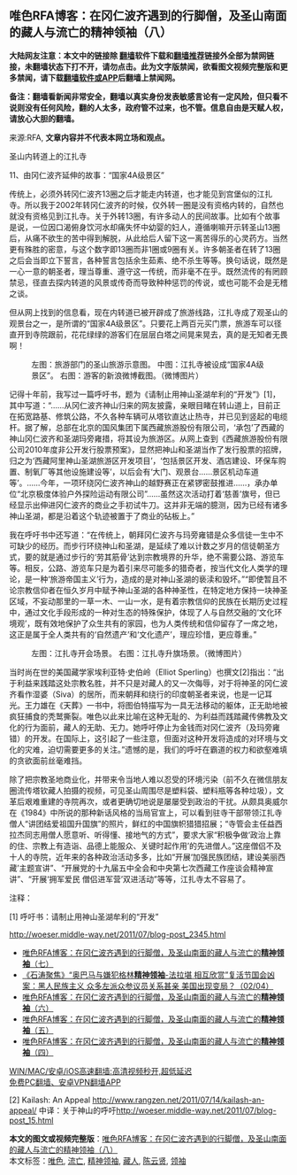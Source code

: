  <h2>唯色RFA博客：在冈仁波齐遇到的行脚僧，及圣山南面的藏人与流亡的精神领袖（八）</h2> <p class="notice"><b>大陆网友注意：本文中的链接除 <a href="https://github.com/bannedbook/fanqiang" >翻墙</a>软件下载和<a href="https://github.com/killgcd/justmysocks/blob/master/README.md">翻墙推荐</a>链接外全部为禁网链接，未翻墙状态下打不开，请勿点击。此为文字版禁闻，欲看图文视频完整版和更多禁闻，请下载<a href="https://github.com/bannedbook/fanqiang">翻墙软件或APP</a>后翻墙上禁闻网。</p><p>备注：翻墙看新闻非常安全，翻墙以真实身份发表敏感言论有一定风险，但只看不说则没有任何风险，翻的人太多，政府管不过来，也不管。信息自由是天赋人权，请放心大胆的翻墙。</b></p>  <div class="entry"> <p>来源:RFA, <strong>文章内容并不代表本网立场和观点。</strong></p> <p>&#22307;&#23665;&#20869;&#36716;&#36947;&#19978;&#30340;&#27743;&#25166;&#23546;             </p> <p>11&#12289;&#30001;&#20872;&#20161;&#27874;&#40784;&#24310;&#20280;&#30340;&#25925;&#20107;&#65306;&#8220;&#22269;&#23478;4A&#32423;&#26223;&#21306;&#8221;</p> <p>&#20256;&#32479;&#19978;&#65292;&#24517;&#39035;&#22806;&#36716;&#20872;&#20161;&#27874;&#40784;13&#22280;&#20043;&#21518;&#25165;&#33021;&#36208;&#20869;&#36716;&#36947;&#65292;&#20063;&#25165;&#33021;&#35265;&#21040;&#23467;&#22561;&#20284;&#30340;&#27743;&#25166;&#23546;&#12290;&#25152;&#20197;&#25105;&#20110;2002&#24180;&#36716;&#20872;&#20161;&#27874;&#40784;&#30340;&#26102;&#20505;&#65292;&#20165;&#22806;&#36716;&#19968;&#22280;&#26159;&#27809;&#26377;&#36164;&#26684;&#20869;&#36716;&#30340;&#65292;&#33258;&#28982;&#20063;&#23601;&#27809;&#26377;&#36164;&#26684;&#35265;&#21040;&#27743;&#25166;&#23546;&#12290;&#20851;&#20110;&#22806;&#36716;13&#22280;&#65292;&#26377;&#35768;&#22810;&#21160;&#20154;&#30340;&#27665;&#38388;&#25925;&#20107;&#12290;&#27604;&#22914;&#26377;&#20010;&#25925;&#20107;&#26159;&#35828;&#65292;&#19968;&#20301;&#22240;&#21475;&#28212;&#20463;&#36523;&#39278;&#27827;&#27700;&#21364;&#30171;&#22833;&#24576;&#20013;&#24188;&#23156;&#30340;&#22919;&#20154;&#65292;&#36981;&#24490;&#21895;&#22043;&#24320;&#31034;&#36716;&#22307;&#23665;13&#22280;&#21518;&#65292;&#20174;&#30171;&#19981;&#27442;&#29983;&#30340;&#33510;&#20013;&#24471;&#21040;&#35299;&#33073;&#65292;&#20174;&#27492;&#32473;&#21518;&#20154;&#30041;&#19979;&#36825;&#19968;&#31163;&#33510;&#24471;&#20048;&#30340;&#24515;&#28789;&#33647;&#26041;&#12290;&#24403;&#28982;&#26356;&#26377;&#27530;&#32988;&#30340;&#23494;&#24847;&#65292;&#19982;&#36825;&#20010;&#25968;&#23383;&#21363;13&#22280;&#32780;&#38750;1&#22280;&#25110;9&#22280;&#26377;&#20851;&#12290;&#35768;&#22810;&#26397;&#22307;&#32773;&#22312;&#36716;&#20102;13&#22280;&#20043;&#21518;&#20250;&#24403;&#21363;&#31435;&#19979;&#35475;&#35328;&#65292;&#21508;&#31181;&#35475;&#35328;&#21253;&#25324;&#20313;&#29983;&#33593;&#32032;&#12289;&#32477;&#19981;&#26432;&#29983;&#31561;&#31561;&#12290;&#25442;&#21477;&#35805;&#35828;&#65292;&#26082;&#28982;&#26159;&#19968;&#24515;&#19968;&#24847;&#30340;&#26397;&#22307;&#32773;&#65292;&#29702;&#24403;&#23562;&#37325;&#12289;&#36981;&#23432;&#36825;&#19968;&#20256;&#32479;&#65292;&#32780;&#38750;&#27627;&#19981;&#22312;&#20046;&#12290;&#26082;&#28982;&#27969;&#20256;&#30340;&#26377;&#32596;&#39038;&#31105;&#24524;&#65292;&#24452;&#30452;&#21435;&#25506;&#20869;&#36716;&#36947;&#30340;&#39118;&#26223;&#25110;&#20256;&#22855;&#32780;&#23548;&#33268;&#31181;&#31181;&#24809;&#32602;&#30340;&#20256;&#35828;&#65292;&#25110;&#20063;&#21487;&#33021;&#19981;&#20250;&#26159;&#26080;&#31293;&#20043;&#35848;&#12290;</p>  <p>&#20294;&#20174;&#32593;&#19978;&#25214;&#21040;&#30340;&#20449;&#24687;&#30475;&#65292;&#29616;&#22312;&#20869;&#36716;&#36947;&#24050;&#34987;&#24320;&#36767;&#25104;&#20102;&#26053;&#28216;&#32447;&#36335;&#65292;&#27743;&#25166;&#23546;&#25104;&#20102;&#35266;&#22307;&#23665;&#30340;&#35266;&#26223;&#21488;&#20043;&#19968;&#65292;&#26159;&#25152;&#35859;&#30340;&#8220;&#22269;&#23478;4A&#32423;&#26223;&#21306;&#8221;&#12290;&#21482;&#35201;&#33457;&#19978;&#20004;&#30334;&#20803;&#20080;&#38376;&#31080;&#65292;&#26053;&#28216;&#36710;&#21487;&#20197;&#24452;&#30452;&#24320;&#21040;&#23546;&#38498;&#36319;&#21069;&#65292;&#33457;&#33457;&#32511;&#32511;&#30340;&#28216;&#23458;&#20204;&#22312;&#23618;&#23618;&#30333;&#22612;&#20043;&#38388;&#26179;&#26469;&#26179;&#21435;&#65292;&#30495;&#30340;&#26159;&#26080;&#30693;&#32773;&#26080;&#30031;&#21834;&#65281;</p> <p> </p> <p><figure> <figcaption>&#24038;&#22270;&#65306;&#26053;&#28216;&#37096;&#38376;&#30340;&#22307;&#23665;&#26053;&#28216;&#31034;&#24847;&#22270;&#12290; &#20013;&#22270;&#65306;&#27743;&#25166;&#23546;&#34987;&#35774;&#25104;&#8220;&#22269;&#23478;4A&#32423;&#26223;&#21306;&#8221;&#12290; &#21491;&#22270;&#65306;&#28216;&#23458;&#30340;&#26032;&#28010;&#24494;&#21338;&#25130;&#22270;&#12290;&#65288;&#24494;&#21338;&#22270;&#29255;&#65289;</figcaption></figure> <p>&#35760;&#24471;&#21313;&#24180;&#21069;&#65292;&#25105;&#20889;&#36807;&#19968;&#31687;&#21628;&#21505;&#20070;&#65292;&#39064;&#20026;&#12298;&#35831;&#21046;&#27490;&#29992;&#31070;&#23665;&#22307;&#28246;&#29279;&#21033;&#30340;&#8220;&#24320;&#21457;&#8221;&#12299;[1]&#65292;&#20854;&#20013;&#20889;&#36947;&#65306;&#8220;&#8230;&#8230;&#20174;&#20872;&#20161;&#27874;&#40784;&#31070;&#23665;&#24402;&#26469;&#30340;&#32593;&#21451;&#25259;&#38706;&#65292;&#20146;&#30524;&#30446;&#30585;&#22312;&#36716;&#23665;&#36947;&#19978;&#65292;&#30446;&#21069;&#27491;&#22312;&#25299;&#23485;&#36335;&#22522;&#12289;&#20462;&#31569;&#20844;&#36335;&#65292;&#19981;&#20037;&#21508;&#31181;&#36710;&#36742;&#21487;&#20174;&#22612;&#38054;&#30452;&#36798;&#27490;&#28909;&#23546;&#65292;&#24182;&#24050;&#35265;&#21040;&#31446;&#36215;&#30340;&#30005;&#32518;&#26438;&#12290;&#25454;&#20102;&#35299;&#65292;&#24635;&#37096;&#22312;&#21271;&#20140;&#30340;&#22269;&#39118;&#38598;&#22242;&#19979;&#23646;&#35199;&#34255;&#26053;&#28216;&#32929;&#20221;&#26377;&#38480;&#20844;&#21496;&#65292;&#8216;&#25215;&#21253;&#8217;&#20102;&#35199;&#34255;&#30340;&#31070;&#23665;&#20872;&#20161;&#27874;&#40784;&#21644;&#22307;&#28246;&#29595;&#26049;&#38605;&#25514;&#65292;&#23558;&#20854;&#35774;&#20026;&#26053;&#28216;&#21306;&#12290;&#20174;&#32593;&#19978;&#26597;&#21040;&#12298;&#35199;&#34255;&#26053;&#28216;&#32929;&#20221;&#26377;&#38480;&#20844;&#21496;2010&#24180;&#24230;&#38750;&#20844;&#24320;&#21457;&#34892;&#32929;&#31080;&#39044;&#26696;&#12299;&#65292;&#26174;&#28982;&#25226;&#31070;&#23665;&#21644;&#22307;&#28246;&#24403;&#20316;&#20102;&#21457;&#34892;&#32929;&#31080;&#30340;&#25307;&#29260;&#65292;&#24402;&#20043;&#20026;&#8216;&#35199;&#34255;&#38463;&#37324;&#31070;&#23665;&#22307;&#28246;&#26053;&#28216;&#21306;&#24320;&#21457;&#39033;&#30446;&#8217;&#65292;&#8216;&#21253;&#25324;&#26223;&#21306;&#24320;&#21457;&#12289;&#37202;&#24215;&#24314;&#35774;&#12289;&#29615;&#20445;&#36710;&#36141;&#32622;&#12289;&#21046;&#27687;&#21378;&#31561;&#20854;&#20182;&#35774;&#26045;&#24314;&#35774;&#31561;&#8217;&#65292;&#20197;&#21518;&#20250;&#26377;&#8216;&#22823;&#38376;&#12289;&#35266;&#26223;&#21488;&#8230;&#8230;&#26223;&#21306;&#26426;&#21160;&#36710;&#36947;&#31561;&#8217;&#12290;&#8230;&#8230;&#20170;&#24180;&#65292;&#19968;&#39033;&#29615;&#32469;&#20872;&#20161;&#27874;&#40784;&#31070;&#23665;&#30340;&#36234;&#37326;&#36187;&#27491;&#22312;&#32039;&#38179;&#23494;&#40723;&#25512;&#36827;&#8230;&#8230;&#65292;&#25215;&#21150;&#21333;&#20301;&#8220;&#21271;&#20140;&#26497;&#24230;&#20307;&#39564;&#25143;&#22806;&#25506;&#38505;&#36816;&#21160;&#26377;&#38480;&#20844;&#21496;&#8221;&#8230;&#8230;&#34429;&#28982;&#36825;&#27425;&#27963;&#21160;&#25171;&#30528;&#8216;&#24904;&#21892;&#8217;&#26071;&#21495;&#65292;&#20294;&#24050;&#32463;&#26174;&#31034;&#20986;&#20280;&#36827;&#20872;&#20161;&#27874;&#40784;&#30340;&#21830;&#19994;&#20043;&#25163;&#21021;&#35797;&#29275;&#20992;&#12290;&#36825;&#24182;&#38750;&#26080;&#31471;&#30340;&#33222;&#27979;&#65292;&#22240;&#20026;&#24050;&#32463;&#26377;&#35832;&#22810;&#31070;&#23665;&#22307;&#28246;&#65292;&#37117;&#26159;&#27839;&#30528;&#36825;&#20010;&#36712;&#36857;&#34987;&#32622;&#20110;&#20102;&#21830;&#19994;&#30340;&#30759;&#26495;&#19978;&#12290;&#8221;</p> <p>&#25105;&#22312;&#21628;&#21505;&#20070;&#20013;&#36824;&#20889;&#36947;&#65306;&#8220;&#22312;&#20256;&#32479;&#19978;&#65292;&#26397;&#25308;&#20872;&#20161;&#27874;&#40784;&#19982;&#29595;&#26049;&#38605;&#38169;&#26159;&#20247;&#22810;&#20449;&#24466;&#19968;&#29983;&#20013;&#19981;&#21487;&#32570;&#23569;&#30340;&#32463;&#21382;&#12290;&#32780;&#27493;&#34892;&#29615;&#32469;&#31070;&#23665;&#21644;&#22307;&#28246;&#65292;&#26159;&#24310;&#32493;&#20102;&#38590;&#20197;&#35745;&#25968;&#20043;&#23681;&#26376;&#30340;&#20449;&#24466;&#26397;&#22307;&#26041;&#24335;&#65292;&#35201;&#30340;&#23601;&#26159;&#36890;&#36807;&#27493;&#34892;&#30340;&#8216;&#21171;&#20854;&#31563;&#39592;&#8217;&#36798;&#21040;&#23447;&#25945;&#22659;&#30028;&#30340;&#21319;&#21326;&#65292;&#32477;&#19981;&#38656;&#35201;&#20844;&#36335;&#12289;&#28216;&#35272;&#36710;&#31561;&#12290;&#30456;&#21453;&#65292;&#20844;&#36335;&#12289;&#28216;&#35272;&#36710;&#21482;&#26159;&#20026;&#30528;&#24341;&#26469;&#23613;&#21487;&#33021;&#22810;&#30340;&#29454;&#22855;&#32773;&#65292;&#25353;&#24403;&#20195;&#25991;&#21270;&#20154;&#31867;&#23398;&#30340;&#29702;&#35770;&#65292;&#26159;&#19968;&#31181;&#8216;&#26053;&#28216;&#24093;&#22269;&#20027;&#20041;&#8217;&#34892;&#20026;&#65292;&#36896;&#25104;&#30340;&#26159;&#23545;&#31070;&#23665;&#22307;&#28246;&#30340;&#20149;&#28174;&#21644;&#27585;&#22351;&#12290;&#8221;&#8220;&#21363;&#20351;&#26242;&#19988;&#19981;&#35770;&#23447;&#25945;&#20449;&#20208;&#32773;&#22312;&#24658;&#20037;&#23681;&#26376;&#20013;&#36171;&#20104;&#31070;&#23665;&#22307;&#28246;&#30340;&#21508;&#31181;&#31070;&#22307;&#24615;&#65292;&#22312;&#29305;&#23450;&#22320;&#26041;&#20445;&#25345;&#19968;&#22359;&#31070;&#22307;&#21306;&#22495;&#65292;&#19981;&#22916;&#21160;&#37027;&#37324;&#30340;&#19968;&#33609;&#19968;&#26408;&#12289;&#19968;&#23665;&#19968;&#27700;&#65292;&#26159;&#26377;&#30528;&#23447;&#25945;&#20449;&#20208;&#30340;&#27665;&#26063;&#22312;&#38271;&#26399;&#21382;&#21490;&#36807;&#31243;&#20013;&#65292;&#36890;&#36807;&#25991;&#21270;&#25163;&#27573;&#24418;&#25104;&#30340;&#19968;&#31181;&#23545;&#29983;&#24577;&#30340;&#29305;&#27530;&#20445;&#25252;&#65292;&#20307;&#29616;&#20102;&#20154;&#19982;&#33258;&#28982;&#20132;&#34701;&#30340;&#8216;&#25991;&#21270;&#29615;&#22659;&#35266;&#8217;&#65292;&#26082;&#26377;&#25928;&#22320;&#20445;&#25252;&#20102;&#20247;&#29983;&#20849;&#26377;&#30340;&#23478;&#22253;&#65292;&#20063;&#20026;&#20154;&#31867;&#20256;&#32479;&#21644;&#20449;&#20208;&#30041;&#23384;&#20102;&#19968;&#24109;&#20043;&#22320;&#65292;&#36825;&#27491;&#26159;&#23646;&#20110;&#20840;&#20154;&#31867;&#20849;&#26377;&#30340;&#8216;&#33258;&#28982;&#36951;&#20135;&#8217;&#21644;&#8216;&#25991;&#21270;&#36951;&#20135;&#8217;&#65292;&#29702;&#24212;&#29645;&#24796;&#65292;&#26356;&#24212;&#23562;&#37325;&#12290;&#8221;</p>  <p> </p> <p><figure> <figcaption>&#24038;&#22270;&#65306;&#27743;&#25166;&#23546;&#24320;&#20250;&#22330;&#26223;&#12290; &#21491;&#22270;&#65306;&#27743;&#25166;&#23546;&#21319;&#26071;&#22330;&#26223;&#12290;&#65288;&#24494;&#21338;&#22270;&#29255;&#65289;</figcaption></figure> <p>&#24403;&#26102;&#23578;&#22312;&#19990;&#30340;&#32654;&#22269;&#34255;&#23398;&#23478;&#22467;&#21033;&#20122;&#29305;&#183;&#21490;&#20271;&#23725;&#65288;Elliot Sperling&#65289;&#20063;&#25776;&#25991;[2]&#25351;&#20986;&#65306;&#8220;&#20986;&#20110;&#21033;&#30410;&#26469;&#36341;&#36367;&#36825;&#22788;&#23447;&#25945;&#21517;&#32988;&#65292;&#24182;&#19981;&#21482;&#26159;&#23545;&#34255;&#20154;&#30340;&#21448;&#19968;&#27425;&#20398;&#36785;&#65292;&#23545;&#20110;&#23558;&#31070;&#22307;&#30340;&#20872;&#20161;&#27874;&#40784;&#30475;&#20316;&#28287;&#23110;&#65288;Siva&#65289;&#30340;&#23621;&#25152;&#65292;&#32780;&#26469;&#26397;&#25308;&#21644;&#32469;&#34892;&#30340;&#21360;&#24230;&#26397;&#22307;&#32773;&#26469;&#35828;&#65292;&#20063;&#26159;&#19968;&#35760;&#32819;&#20809;&#12290;&#29579;&#21147;&#38596;&#22312;&#12298;&#22825;&#33900;&#12299;&#19968;&#20070;&#20013;&#65292;&#23558;&#22270;&#20271;&#29305;&#25551;&#20889;&#20026;&#19968;&#20855;&#26080;&#27861;&#31227;&#21160;&#30340;&#36527;&#20307;&#65292;&#27491;&#26080;&#21161;&#22320;&#34987;&#30127;&#29378;&#25429;&#39135;&#30340;&#31171;&#40555;&#25749;&#35010;&#12290;&#21807;&#33394;&#20197;&#27492;&#26469;&#27604;&#21947;&#22312;&#36825;&#31181;&#26080;&#32827;&#30340;&#12289;&#20026;&#21033;&#30410;&#32780;&#36341;&#36367;&#34255;&#20256;&#20315;&#25945;&#21450;&#25991;&#21270;&#30340;&#34892;&#20026;&#38754;&#21069;&#65292;&#34255;&#20154;&#30340;&#26080;&#21161;&#12289;&#26080;&#21147;&#12290;&#22905;&#21628;&#21505;&#20572;&#27490;&#20026;&#37329;&#38065;&#32780;&#23545;&#20872;&#20161;&#27874;&#40784;&#65288;&#21450;&#29595;&#26049;&#38605;&#38169;&#65289;&#30340;&#24320;&#21457;&#12290;&#22312;&#22269;&#38469;&#19978;&#65292;&#36825;&#24341;&#36215;&#20102;&#19968;&#20123;&#27880;&#24847;&#65292;&#20294;&#38754;&#23545;&#36825;&#31181;&#24320;&#21457;&#23558;&#36896;&#25104;&#30340;&#23545;&#29615;&#22659;&#19982;&#25991;&#21270;&#30340;&#28798;&#38590;&#65292;&#36843;&#20999;&#38656;&#35201;&#26356;&#22810;&#30340;&#20851;&#27880;&#12290;&#8221;&#36951;&#25022;&#30340;&#26159;&#65292;&#25105;&#20204;&#30340;&#21628;&#21505;&#22312;&#38712;&#36947;&#30340;&#26435;&#21147;&#21644;&#27442;&#22737;&#38590;&#22635;&#30340;&#36138;&#27442;&#38754;&#21069;&#19997;&#27627;&#38590;&#25377;&#12290;</p> <p>&#38500;&#20102;&#25226;&#23447;&#25945;&#22307;&#22320;&#21830;&#19994;&#21270;&#65292;&#24182;&#24102;&#26469;&#20196;&#24403;&#22320;&#20154;&#38590;&#20197;&#24525;&#21463;&#30340;&#29615;&#22659;&#27745;&#26579;&#65288;&#21069;&#19981;&#20037;&#22312;&#24494;&#20449;&#26379;&#21451;&#22280;&#27969;&#20256;&#22612;&#38054;&#34255;&#20154;&#25293;&#25668;&#30340;&#35270;&#39057;&#65292;&#21487;&#35265;&#22307;&#23665;&#21608;&#22260;&#23613;&#26159;&#22609;&#26009;&#34955;&#12289;&#22609;&#26009;&#29942;&#31561;&#21508;&#31181;&#22403;&#22334;&#65289;&#65292;&#25991;&#38761;&#21518;&#33392;&#38590;&#37325;&#24314;&#30340;&#23546;&#38498;&#20877;&#27425;&#65292;&#25110;&#32773;&#26356;&#30830;&#20999;&#22320;&#35828;&#26159;&#23649;&#23649;&#21463;&#21040;&#25919;&#27835;&#30340;&#24178;&#25200;&#12290;&#20174;&#39047;&#20855;&#22885;&#23041;&#23572;&#22312;&#12298;1984&#12299;&#20013;&#25152;&#35828;&#30340;&#37027;&#31181;&#26032;&#35805;&#39118;&#26684;&#30340;&#24403;&#23616;&#23448;&#23459;&#19978;&#65292;&#21487;&#20197;&#30475;&#21040;&#39547;&#23546;&#24178;&#37096;&#24102;&#39046;&#27743;&#25166;&#23546;&#20711;&#20154;&#8220;&#35762;&#22242;&#32467;&#29233;&#31062;&#22269;&#21319;&#22269;&#26071;&#8221;&#30340;&#29031;&#29255;&#65292;&#40092;&#32418;&#30340;&#20013;&#22269;&#26071;&#24092;&#29454;&#29454;&#25307;&#23637;&#65307;&#8220;&#23546;&#31649;&#20250;&#20027;&#20219;&#30410;&#35199;&#25289;&#26480;&#21516;&#24535;&#29992;&#20711;&#20154;&#24895;&#24847;&#21548;&#12289;&#21548;&#24471;&#25026;&#12289;&#25509;&#22320;&#27668;&#30340;&#26041;&#24335;&#8221;&#65292;&#35201;&#27714;&#22823;&#23478;&#8220;&#31215;&#26497;&#20105;&#20570;&#8216;&#25919;&#27835;&#19978;&#38752;&#30340;&#20303;&#12289;&#23447;&#25945;&#19978;&#26377;&#36896;&#35811;&#12289;&#21697;&#24503;&#19978;&#33021;&#26381;&#20247;&#12289;&#20851;&#38190;&#26102;&#36215;&#20316;&#29992;&#8217;&#30340;&#20808;&#36827;&#20711;&#20154;&#12290;&#8221;&#36825;&#24231;&#20711;&#20387;&#19981;&#21450;&#21313;&#20154;&#30340;&#23546;&#38498;&#65292;&#36817;&#24180;&#26469;&#30340;&#21508;&#31181;&#25919;&#27835;&#27963;&#21160;&#22810;&#22810;&#65292;&#27604;&#22914;&#8220;&#24320;&#23637;&#8216;&#21152;&#24378;&#27665;&#26063;&#22242;&#32467;&#65292;&#24314;&#35774;&#32654;&#20029;&#35199;&#34255;&#8217;&#20027;&#39064;&#23459;&#35762;&#8221;&#12289;&#8220;&#24320;&#23637;&#20826;&#30340;&#21313;&#20061;&#23626;&#20116;&#20013;&#20840;&#20250;&#21644;&#20013;&#22830;&#31532;&#19971;&#27425;&#35199;&#34255;&#24037;&#20316;&#24231;&#35848;&#20250;&#31934;&#31070;&#23459;&#35762;&#8221;&#12289;&#8220;&#24320;&#23637;&#8216;&#25317;&#20891;&#29233;&#27665; &#20711;&#20387;&#36827;&#20891;&#33829;&#8217;&#21452;&#36827;&#27963;&#21160;&#8221;&#31561;&#31561;&#65292;&#27743;&#25166;&#23546;&#22826;&#19981;&#23481;&#26131;&#20102;&#12290;</p> <p> </p>  <p>&#27880;&#37322;&#65306;</p> <p>[1] &#21628;&#21505;&#20070;&#65306;&#35831;&#21046;&#27490;&#29992;&#31070;&#23665;&#22307;&#28246;&#29279;&#21033;&#30340;&#8220;&#24320;&#21457;&#8221; </p> <p><a href="http://woeser.middle-way.net/2011/07/blog-post_2345.html">http://woeser.middle-way.net/2011/07/blog-post_2345.html</a></p> <ul class='op-related-articles' title='相关阅读'> <li><a href='https://www.bannedbook.org/bnews/comments/20210410/1523057.html' target='_blank'>唯色RFA博客：在冈仁波齐遇到的行脚僧，及圣山南面的藏人与流亡的<b>精神领袖</b>（七）</a></li> <li><a href='https://www.bannedbook.org/bnews/bannedvideo/20210403/1518694.html' target='_blank'>《石涛聚焦》“奥巴马与嫌犯格林<b>精神领袖</b>-法拉堪 相互欣赏”复活节国会凶案：黑人民族主义 众多左派众参议员关系甚亲 美国出现变局？（02/04）</a></li> <li><a href='https://www.bannedbook.org/bnews/comments/20210325/1512030.html' target='_blank'>唯色RFA博客：在冈仁波齐遇到的行脚僧，及圣山南面的藏人与流亡的<b>精神领袖</b>（六）</a></li> <li><a href='https://www.bannedbook.org/bnews/comments/20210306/1499337.html' target='_blank'>唯色RFA博客：在冈仁波齐遇到的行脚僧，及圣山南面的藏人与流亡的<b>精神领袖</b>（五）</a></li> <li><a href='https://www.bannedbook.org/bnews/comments/20210219/1489793.html' target='_blank'>唯色RFA博客：在冈仁波齐遇到的行脚僧，及圣山南面的藏人与流亡的<b>精神领袖</b>（四）</a></li> </ul> <p class="texttj"> <a href="https://github.com/bannedbook/fanqiang/wiki/V2ray%E6%9C%BA%E5%9C%BA" target="_blank">WIN/MAC/安卓/iOS高速翻墙:高清视频秒开,超低延迟</a><br/> <a href="https://github.com/bannedbook/fanqiang/wiki/%E7%A6%81%E9%97%BB%E7%BD%91%E5%AE%89%E5%8D%93%E7%BF%BB%E5%A2%99%E6%96%B0%E9%97%BBAPP" target="_blank">免费PC翻墙、安卓VPN翻墙APP</a></p> <p>[2] Kailash: An Appeal <a href="http://www.rangzen.net/2011/07/14/kailash-an-appeal/">http://www.rangzen.net/2011/07/14/kailash-an-appeal/</a> &#20013;&#35793;&#65306;&#20851;&#20110;&#31070;&#23665;&#30340;&#21628;&#21505;<a href="http://woeser.middle-way.net/2011/07/blog-post_15.html">http://woeser.middle-way.net/2011/07/blog-post_15.html</a></p><a name='sharetosocial'></a>       <div><b>本文的图文或视频完整版</b>：<a href='https://www.bannedbook.org/bnews/comments/20210422/1531698.html'>唯色RFA博客：在冈仁波齐遇到的行脚僧，及圣山南面的藏人与流亡的精神领袖（八）</a></div>  </div><!--END ENTRY--> <div class="postfooter"> <div>本文标签：<a href="https://www.bannedbook.org/bnews/tag/%E5%94%AF%E8%89%B2/" rel="tag">唯色</a>, <a href="https://www.bannedbook.org/bnews/tag/%E6%B5%81%E4%BA%A1/" rel="tag">流亡</a>, <a href="https://www.bannedbook.org/bnews/tag/%e7%b2%be%e7%a5%9e%e9%a2%86%e8%a2%96/" rel="tag">精神领袖</a>, <a href="https://www.bannedbook.org/bnews/tag/%e8%97%8f%e4%ba%ba/" rel="tag">藏人</a>, <a href="https://www.bannedbook.org/bnews/tag/%e9%99%88%e4%ba%91%e8%b4%a4/" rel="tag">陈云贤</a>, <a href="https://www.bannedbook.org/bnews/tag/%E9%A2%86%E8%A2%96/" rel="tag">领袖</a></div>  </div><!--END POSTFOOTER--> 